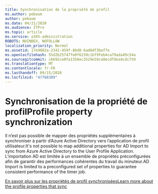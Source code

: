 ```yaml
---
title: Synchronisation de la propriété de profil
ms.author: pebaum
author: pebaum
ms.date: 04/21/2020
ms.audience: ITPro
ms.topic: article
ms.service: o365-administration
ROBOTS: NOINDEX, NOFOLLOW
localization_priority: Normal
ms.assetid: 17e9882a-2341-459f-86d8-6ad8df3bef7e
ms.openlocfilehash: 55d2b25747fe0f6239c1bf9feb4ca79ada49c54a
ms.sourcegitcommit: c6692ce0fa1358ec3529e59ca0ecdfdea4cdc759
ms.translationtype: MT
ms.contentlocale: fr-FR
ms.lasthandoff: 09/15/2020
ms.locfileid: "47768389"
---
```

# <a name="profile-property-synchronization"></a><span data-ttu-id="d97a0-102">Synchronisation de la propriété de profil</span><span class="sxs-lookup"><span data-stu-id="d97a0-102">Profile property synchronization</span></span>

<span data-ttu-id="d97a0-103">Il n’est pas possible de mapper des propriétés supplémentaires à synchroniser à partir d’Azure Active Directory vers l’application de profil utilisateur.</span><span class="sxs-lookup"><span data-stu-id="d97a0-103">It's not possible to map additional properties for AD Import to sync from Azure Active Directory to the User Profile Application.</span></span> <span data-ttu-id="d97a0-104">L’importation AD est limitée à un ensemble de propriétés préconfigurées afin de garantir des performances cohérentes du travail du minuteur.</span><span class="sxs-lookup"><span data-stu-id="d97a0-104">AD Import is limited to a preconfigured set of properties to guarantee consistent performance of the timer job.</span></span>
  
[<span data-ttu-id="d97a0-105">En savoir plus sur les propriétés de profil synchronisées</span><span class="sxs-lookup"><span data-stu-id="d97a0-105">Learn more about the profile properties that sync</span></span>](https://go.microsoft.com/fwlink/?linkid=875671)
  

